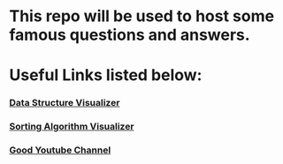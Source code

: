 # This repo will be used to host some famous questions and answers.



# Useful Links listed below:

### [Data Structure Visualizer](https://www.cs.usfca.edu/~galles/visualization/Algorithms.html)

### [Sorting Algorithm Visualizer](https://sadanandpai.github.io/sorting-visualizer/dist/)

### [Good Youtube Channel](https://www.youtube.com/@CodeVault)
